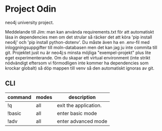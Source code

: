 # Project Odin

neo4j university project.

Meddelande till Jim: man kan använda requirements.txt för att automatiskt läsa in dependencies men om det strular så räcker det att köra 'pip install neo4j' och 'pip install python-dotenv'. Du måste även ha en .env-fil med inloggningsuppgifter till moln-databasen men det kan jag ju inte commita till git. Projektet just nu är neo4j:s minsta möjliga "exempel-projekt" plus lite eget experimenterande. Om du skapar ett virtual environment (inte strikt nödvändigt eftersom vi förmodligen inte kommer ha dependencies som krockar globalt) så döp mappen till venv så den automatiskt ignoras av git.

## CLI

| command     | modes       | description |
|-------------|-------------|-------------|
| !q          | all         | exit the application. |
| !basic      | all         | enter basic mode |
| !adv        | all         | enter advanced mode |

